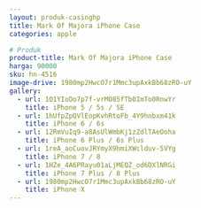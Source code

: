 ```yaml
---
layout: produk-casinghp
title: Mark Of Majora iPhone Case
categories: apple

# Produk
product-title: Mark Of Majora iPhone Case
harga: 90000
sku: hn-4516
image-drive: 1980mp2HwcO7r1Mmc3upAxkBb68zRO-uY
gallery:
  - url: 1O1YIoDo7p7f-vrMO85fTb0ImTo0RnwYr
    title: iPhone 5 / 5s / SE
  - url: 1hUfpZpQVlEopKvhRtoFb_4Y9hnbxm41k
    title: iPhone 6 / 6s
  - url: 12RmVuIq9-a8AsUlWmbKj1zZdlTAeOoha
    title: iPhone 6 Plus / 6s Plus
  - url: 1reA_aoCuovJRYmyX9hmiXWclduv-5VYg
    title: iPhone 7 / 8
  - url: 1HZe_4A6PRayu01aLjMEQZ_od6DXlNRGi
    title: iPhone 7 Plus / 8 Plus
  - url: 1980mp2HwcO7r1Mmc3upAxkBb68zRO-uY
    title: iPhone X
---
```

